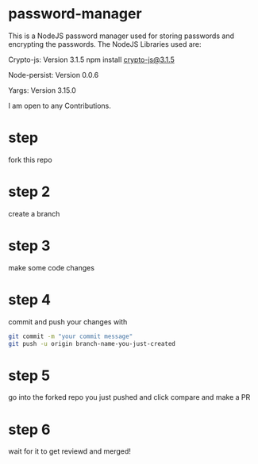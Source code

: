 # password-manager
This is a NodeJS password manager used for storing passwords and encrypting the passwords.
The NodeJS Libraries used are:

Crypto-js: Version 3.1.5 npm install crypto-js@3.1.5

Node-persist: Version 0.0.6

Yargs: Version 3.15.0

I am open to any Contributions.
# step
fork this repo
# step 2
create a branch
# step 3
make some code changes
# step 4
commit and push your changes with
```bash
git commit -m "your commit message"
git push -u origin branch-name-you-just-created
```
# step 5
go into the forked repo you just pushed and click
compare and make a PR
# step 6
wait for it to get reviewd and merged!
